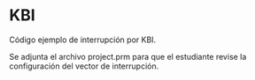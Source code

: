 # KBI
Código ejemplo de interrupción por KBI.

Se adjunta el archivo project.prm para que el estudiante revise la configuración del vector de interrupción.
